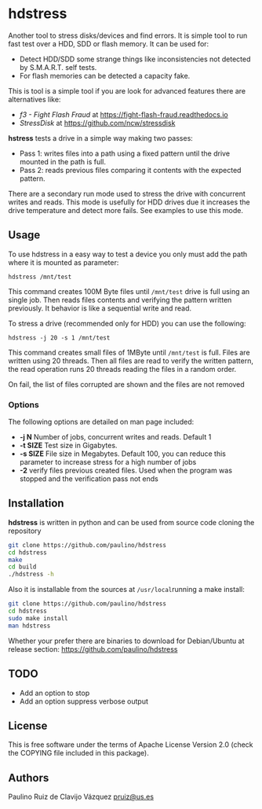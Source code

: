 # hdstress

Another tool to stress disks/devices and find errors.  It is simple tool to run fast test over a HDD, SDD or flash memory. It can be used for:

- Detect HDD/SDD some strange things like inconsistencies not detected by S.M.A.R.T. self tests.
- For flash memories can be detected a capacity fake.

This is tool is a simple tool if you are look for advanced features there are alternatives like:

- *f3 - Fight Flash Fraud* at https://fight-flash-fraud.readthedocs.io
- *StressDisk* at https://github.com/ncw/stressdisk

**hstress** tests a drive in a simple way making two passes:

- Pass 1: writes files into a path using a fixed pattern until the drive mounted in the path is full.
- Pass 2: reads previous files comparing it contents with the expected pattern.

There are a secondary run mode used to stress the drive with concurrent writes and reads. This mode is usefully for HDD drives due it increases the drive temperature and detect more fails. See examples to use this mode.

## Usage

To use hdstress in a easy way to test a device you only must add the path
where it is mounted as parameter:

    hdstress /mnt/test

This command creates 100M Byte files until `/mnt/test` drive is full using an
single job. Then reads files contents and verifying the pattern written previously. It behavior is like a sequential  write and read.

To stress a drive (recommended only for HDD) you can use the following:

    hdstress -j 20 -s 1 /mnt/test

This command creates small files of 1MByte until `/mnt/test` is full. Files are written using 20 threads. Then all files are read to verify the written pattern, the read operation runs 20 threads reading the files in a random order.

On fail, the list of files corrupted are shown and the files are not removed

### Options

The following options are detailed on man page included:

  - **-j N** Number of jobs, concurrent writes and reads. Default 1
  - **-t SIZE** Test size in Gigabytes.
  - **-s SIZE** File size in Megabytes. Default 100, you can reduce this parameter to increase stress for a high number of jobs
  - **-2** verify files previous created files. Used when the program was stopped and the verification pass not ends

## Installation

**hdstress** is written in python and can be used from source code cloning the repository

```bash
git clone https://github.com/paulino/hdstress
cd hdstress
make
cd build
./hdstress -h
```

Also it is installable from the sources at `/usr/local`running a make install:

```bash
git clone https://github.com/paulino/hdstress
cd hdstress
sudo make install
man hdstress
```

Whether your prefer there are  binaries to download for Debian/Ubuntu at release section: https://github.com/paulino/hdstress

## TODO

- Add an option to stop 
- Add an option suppress verbose output

## License

This is free software under the terms of  Apache License Version 2.0 (check the COPYING file included in this package).

## Authors

Paulino Ruiz de Clavijo Vázquez <pruiz@us.es>


